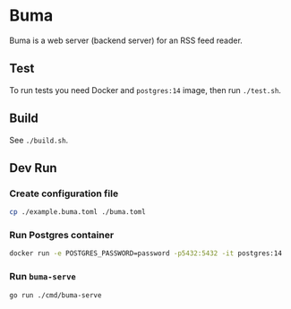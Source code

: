 # Buma

Buma is a web server (backend server) for an RSS feed reader.

## Test

To run tests you need Docker and `postgres:14` image, then run `./test.sh`.

## Build

See `./build.sh`.

## Dev Run

### Create configuration file

```bash
cp ./example.buma.toml ./buma.toml
```

### Run Postgres container

```bash
docker run -e POSTGRES_PASSWORD=password -p5432:5432 -it postgres:14
```

### Run `buma-serve`

```bash
go run ./cmd/buma-serve
```
